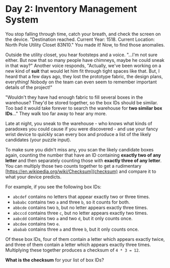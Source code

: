 # Day 2: Inventory Management System

You stop falling through time, catch your breath, and check the screen
on the device. "Destination reached. Current Year: 1518. Current
Location: North Pole Utility Closet 83N10." You made it! Now, to find
those anomalies.

Outside the utility closet, you hear footsteps and a voice. "...I'm
not sure either. But now that so many people have chimneys, maybe he
could sneak in that way?" Another voice responds, "Actually, we've
been working on a new kind of **suit** that would let him fit through
tight spaces like that. But, I heard that a few days ago, they lost
the prototype fabric, the design plans, everything! Nobody on the team
can even seem to remember important details of the project!"

"Wouldn't they have had enough fabric to fill several boxes in the
warehouse? They'd be stored together, so the box IDs should be
similar. Too bad it would take forever to search the warehouse for **two
similar box IDs**..." They walk too far away to hear any more.

Late at night, you sneak to the warehouse - who knows what kinds of
paradoxes you could cause if you were discovered - and use your fancy
wrist device to quickly scan every box and produce a list of the
likely candidates (your puzzle input).

To make sure you didn't miss any, you scan the likely candidate boxes
again, counting the number that have an ID containing **exactly two of
any letter** and then separately counting those with **exactly three
of any letter**. You can multiply those two counts together to get a
rudimentary [https://en.wikipedia.org/wiki/Checksum](checksum) and
compare it to what your device predicts.

For example, if you see the following box IDs:

* `abcdef` contains no letters that appear exactly two or three times.
* `bababc` contains two `a` and three `b`, so it counts for both.
* `abbcde` contains two `b`, but no letter appears exactly three times.
* `abcccd` contains three `c`, but no letter appears exactly two times.
* `aabcdd` contains two `a` and two `d`, but it only counts once.
* `abcdee` contains two `e`.
* `ababab` contains three `a` and three `b`, but it only counts once.

Of these box IDs, four of them contain a letter which appears exactly
twice, and three of them contain a letter which appears exactly three
times. Multiplying these together produces a checksum of `4 * 3 = 12`.

**What is the checksum** for your list of box IDs?
